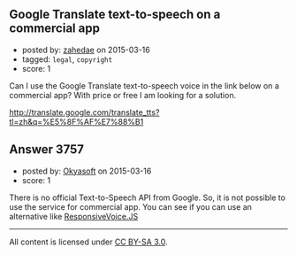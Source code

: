 ## Google Translate text-to-speech on a commercial app

- posted by: [zahedae](https://stackexchange.com/users/5240272/zahedae) on 2015-03-16
- tagged: `legal`, `copyright`
- score: 1

Can I use the Google Translate text-to-speech voice in the link below on a commercial app? With price or free I am looking for a solution.

http://translate.google.com/translate_tts?tl=zh&q=%E5%8F%AF%E7%88%B1



## Answer 3757

- posted by: [Okyasoft](https://stackexchange.com/users/294248/okyasoft) on 2015-03-16
- score: 1

There is no official Text-to-Speech API from Google. So, it is not possible to use the service for commercial app. You can see if you can use an alternative like [ResponsiveVoice.JS](http://responsivevoice.org/)



---

All content is licensed under [CC BY-SA 3.0](https://creativecommons.org/licenses/by-sa/3.0/).
